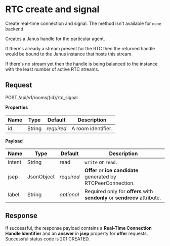 # RTC create and signal

Create real-time connection and signal.
The method isn't available for `none` backend.

Creates a Janus handle for the particular agent.

If there's already a stream present for the RTC then the returned handle would be bound to the
Janus instance that hosts this stream.

If there's no stream yet then the handle is being balanced to the instance with the least number
of active RTC streams.



## Request

POST /api/v1/rooms/{id}/rtc_signal

**Properties**

Name   | Type   | Default    | Description
------ | ------ | ---------- | ------------------
id     | String | _required_ | A room identifier.

**Payload**

Name        | Type       | Default    | Description
----------- | ---------- | ---------- | ------------------
intent      | String     | read       | `write` or `read`.
jsep        | JsonObject | _required_ | **Offer** or **ice candidate** generated by RTCPeerConnection.
label       | String     | _optional_ | Required only for **offers** with **sendonly** or **sendrecv** attribute.


## Response

If successful, the response payload contains a **Real-Time Connection Handle Identifier** and an **answer** in **jsep** property for **offer** requests. Successful status code is 201 CREATED.

